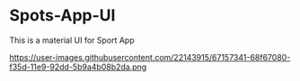 # Spots-App-UI
This is a material UI  for Sport App

https://user-images.githubusercontent.com/22143915/67157341-68f67080-f35d-11e9-92dd-5b9a4b08b2da.png
